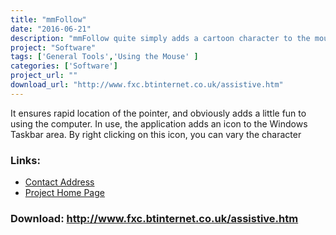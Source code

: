 ```yaml
---
title: "mmFollow"
date: "2016-06-21"
description: "mmFollow quite simply adds a cartoon character to the mouse cursor."
project: "Software"
tags: ['General Tools','Using the Mouse' ]
categories: ['Software']
project_url: ""
download_url: "http://www.fxc.btinternet.co.uk/assistive.htm"
---
```

It ensures rapid location of the pointer, and obviously adds a little fun to using the computer. In use, the application adds an icon to the Windows Taskbar area. By right clicking on this icon, you can vary the character

### Links:
- <a href="mailto:fxc@btinternet.com">Contact Address</a>
- <a href="http://www.fxc.btinternet.co.uk/assistive.htm">Project Home Page</a>

### Download: http://www.fxc.btinternet.co.uk/assistive.htm 